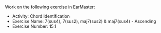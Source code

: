 Work on the following exercise in EarMaster:
- Activity: Chord Identification
- Exercise Name: 7(sus4), 7(sus2), maj7(sus2) & maj7(sus4) - Ascending
- Exercise Number: 15.1
